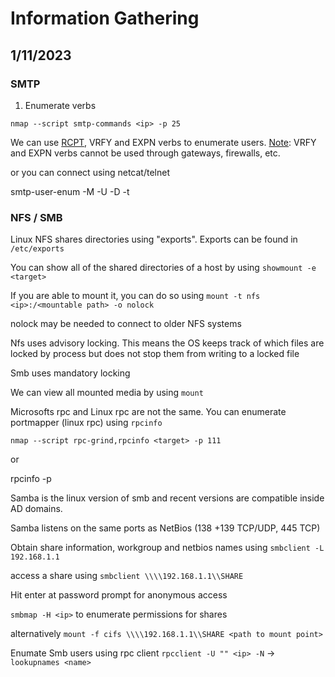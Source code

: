 # Information Gathering

## 1/11/2023

### SMTP

1. Enumerate verbs

`nmap --script smtp-commands <ip> -p 25`

We can use [RCPT](https://cr.yp.to/smtp/mail.html), VRFY and EXPN verbs to enumerate users. [Note](https://cr.yp.to/smtp/vrfy.html): VRFY and EXPN verbs cannot be used through gateways, firewalls, etc.

or you can connect using netcat/telnet

smtp-user-enum -M <VERB> -U <users file> -D <optional domain> -t <target>
  
### NFS / SMB

Linux NFS shares directories using "exports". Exports can be found in `/etc/exports`

You can show all of the shared directories of a host by using `showmount -e <target>`

If you are able to mount it, you can do so using `mount -t nfs <ip>:/<mountable path> -o nolock`

nolock may be needed to connect to older NFS systems

Nfs uses advisory locking. This means the OS keeps track of which files are locked by process but does not stop them from writing to a locked file

Smb uses mandatory locking

We can view all mounted media by using `mount`

Microsofts rpc and Linux rpc are not the same. You can enumerate portmapper (linux rpc) using `rpcinfo`

`nmap --script rpc-grind,rpcinfo <target> -p 111`

or

rpcinfo -p <target>

Samba is the linux version of smb and recent versions are compatible inside AD domains.

Samba listens on the same ports as NetBios (138 +139 TCP/UDP, 445 TCP)

Obtain share information, workgroup and netbios names using `smbclient -L 192.168.1.1`
  
access a share using `smbclient \\\\192.168.1.1\\SHARE`
  
Hit enter at password prompt for anonymous access
  
`smbmap -H <ip>` to enumerate permissions for shares
  
alternatively `mount -f cifs \\\\192.168.1.1\\SHARE <path to mount point>`
  
Enumate Smb users using rpc client `rpcclient -U "" <ip> -N` -> `lookupnames <name>`
  
  
  
  
  
  

